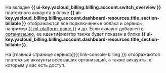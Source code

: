 На вкладке **{{ ui-key.yacloud_billing.billing.account.switch_overview }}** платежного аккаунта в блоке **{{ ui-key.yacloud_billing.billing.account.dashboard-resources.title_section-billable }}** отображаются все подключенные облака и сервисы, например [{{ ml-platform-name }}](../../datasphere/) и&nbsp;др. Если аккаунт добавлен в [организацию](../concepts/organization.md), ее идентификатор также будет показан в блоке **{{ ui-key.yacloud_billing.billing.account.dashboard-resources.title_section-billable }}**.

На [главной странице сервиса]({{ link-console-billing }}) отображаются платежные аккаунты всех ваших организаций, а также аккаунты, к которым у вас есть доступ.
